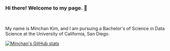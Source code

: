 ### Hi there! Welcome to my page. 👋

<br>

My name is Minchan Kim, and I am pursuing a Bachelor's of Science in Data Science at the University of California, San Diego.

[![Minchan's GitHub stats](https://github-readme-stats.vercel.app/api?username=m1nce)](https://github.com/m1nce/github-readme-stats)
<!--
**m1nce/m1nce** is a ✨ _special_ ✨ repository because its `README.md` (this file) appears on your GitHub profile.

Here are some ideas to get you started:

- 🔭 I’m currently working on ...
- 🌱 I’m currently learning ...
- 👯 I’m looking to collaborate on ...
- 🤔 I’m looking for help with ...
- 💬 Ask me about ...
- 📫 How to reach me: ...
- 😄 Pronouns: ...
- ⚡ Fun fact: ...
-->
